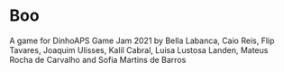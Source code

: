 # Boo
A game for DinhoAPS Game Jam 2021 by Bella Labanca, Caio Reis, Flip Tavares, Joaquim Ulisses, Kalil Cabral, Luisa Lustosa Landen, Mateus Rocha de Carvalho and Sofia Martins de Barros

